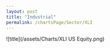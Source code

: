 ```yaml
---
layout: post
title: "Industrial"
permalink: /chartsPage/Sector/XLI
---
```


![title](/assets/Charts/XLI US Equity.png)

